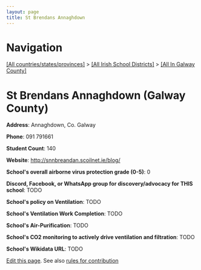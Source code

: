 ```yaml
---
layout: page
title: St Brendans Annaghdown
---
```

# Navigation

[[All countries/states/provinces]](../../..) > [[All Irish School Districts]](../..) > [[All In Galway County]](..)

# St Brendans Annaghdown (Galway County)

**Address**: Annaghdown, Co. Galway

**Phone**: 091 791661

**Student Count**: 140

**Website**: <http://snnbreandan.scoilnet.ie/blog/>

**School's overall airborne virus protection grade (0-5)**: 0

**Discord, Facebook, or WhatsApp group for discovery/advocacy for THIS school**: TODO

**School's policy on Ventilation**: TODO

**School's Ventilation Work Completion**: TODO

**School's Air-Purification**: TODO

**School's CO2 monitoring to actively drive ventilation and filtration**: TODO

**School's Wikidata URL**: TODO


[Edit this page](https://github.com/ventilate-schools/Ireland/edit/main/./Galway_County/St_Brendans_Annaghdown.md). See also [rules for contribution](../../../contribution-rules/)